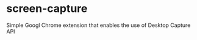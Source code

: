 screen-capture
==============

Simple Googl Chrome extension that enables the use of Desktop Capture API
